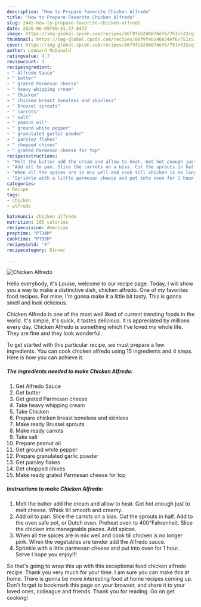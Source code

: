 ```yaml
---
description: "How to Prepare Favorite Chicken Alfredo"
title: "How to Prepare Favorite Chicken Alfredo"
slug: 2445-how-to-prepare-favorite-chicken-alfredo
date: 2020-06-09T09:41:37.647Z
image: https://img-global.cpcdn.com/recipes/86f9feb246874ef6/751x532cq70/chicken-alfredo-recipe-main-photo.jpg
thumbnail: https://img-global.cpcdn.com/recipes/86f9feb246874ef6/751x532cq70/chicken-alfredo-recipe-main-photo.jpg
cover: https://img-global.cpcdn.com/recipes/86f9feb246874ef6/751x532cq70/chicken-alfredo-recipe-main-photo.jpg
author: Leonard McDonald
ratingvalue: 4.7
reviewcount: 3
recipeingredient:
- " Alfredo Sauce"
- " butter"
- " grated Parmesan cheese"
- " heavy whipping cream"
- " Chicken"
- " chicken breast boneless and skinless"
- " Brussel sprouts"
- " carrots"
- " salt"
- " peanut oil"
- " ground white pepper"
- " granulated garlic powder"
- " parsley flakes"
- " chopped chives"
- " grated Parmesan cheese for top"
recipeinstructions:
- "Melt the butter add the cream and allow to heat. Get hot enough just to melt cheese. Whisk till smooth and creamy."
- "Add oil to pan. Slice the carrots on a bias. Cut the sprouts in half. Add to the oven safe pot, or Dutch oven. Preheat oven to 400°Fahrenheit. Slice the chicken into manageable pieces. Add spices."
- "When all the spices are in mix well and cook till chicken is no longer pink. When the vegetables are tender add the Alfredo sauce."
- "Sprinkle with a little parmesan cheese and put into oven for 1 hour. Serve I hope you enjoy!!!"
categories:
- Recipe
tags:
- chicken
- alfredo

katakunci: chicken alfredo 
nutrition: 105 calories
recipecuisine: American
preptime: "PT34M"
cooktime: "PT35M"
recipeyield: "4"
recipecategory: Dinner

---
```



![Chicken Alfredo](https://img-global.cpcdn.com/recipes/86f9feb246874ef6/751x532cq70/chicken-alfredo-recipe-main-photo.jpg)

Hello everybody, it's Louise, welcome to our recipe page. Today, I will show you a way to make a distinctive dish, chicken alfredo. One of my favorites food recipes. For mine, I'm gonna make it a little bit tasty. This is gonna smell and look delicious.



Chicken Alfredo is one of the most well liked of current trending foods in the world. It's simple, it's quick, it tastes delicious. It is appreciated by millions every day. Chicken Alfredo is something which I've loved my whole life. They are fine and they look wonderful.


To get started with this particular recipe, we must prepare a few ingredients. You can cook chicken alfredo using 15 ingredients and 4 steps. Here is how you can achieve it.

<!--inarticleads1-->

##### The ingredients needed to make Chicken Alfredo:

1. Get  Alfredo Sauce
1. Get  butter
1. Get  grated Parmesan cheese
1. Take  heavy whipping cream
1. Take  Chicken
1. Prepare  chicken breast boneless and skinless
1. Make ready  Brussel sprouts
1. Make ready  carrots
1. Take  salt
1. Prepare  peanut oil
1. Get  ground white pepper
1. Prepare  granulated garlic powder
1. Get  parsley flakes
1. Get  chopped chives
1. Make ready  grated Parmesan cheese for top




<!--inarticleads2-->

##### Instructions to make Chicken Alfredo:

1. Melt the butter add the cream and allow to heat. Get hot enough just to melt cheese. Whisk till smooth and creamy.
1. Add oil to pan. Slice the carrots on a bias. Cut the sprouts in half. Add to the oven safe pot, or Dutch oven. Preheat oven to 400°Fahrenheit. Slice the chicken into manageable pieces. Add spices.
1. When all the spices are in mix well and cook till chicken is no longer pink. When the vegetables are tender add the Alfredo sauce.
1. Sprinkle with a little parmesan cheese and put into oven for 1 hour. Serve I hope you enjoy!!!




So that's going to wrap this up with this exceptional food chicken alfredo recipe. Thank you very much for your time. I am sure you can make this at home. There is gonna be more interesting food at home recipes coming up. Don't forget to bookmark this page on your browser, and share it to your loved ones, colleague and friends. Thank you for reading. Go on get cooking!
